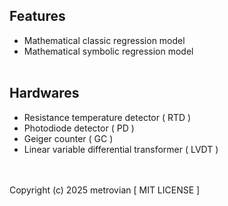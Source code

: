 ## Features ##
- Mathematical classic regression model
- Mathematical symbolic regression model
<br/></br>
## Hardwares ##
- Resistance temperature detector ( RTD )
- Photodiode detector ( PD )
- Geiger counter ( GC )
- Linear variable differential transformer ( LVDT )

<br/></br>
Copyright (c) 2025 metrovian [ MIT LICENSE ]
